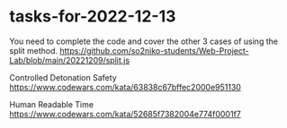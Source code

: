 # tasks-for-2022-12-13

You need to complete the code and cover the other 3 cases of using the split method.
https://github.com/so2niko-students/Web-Project-Lab/blob/main/20221209/split.js

Controlled Detonation Safety
https://www.codewars.com/kata/63838c67bffec2000e951130

Human Readable Time
https://www.codewars.com/kata/52685f7382004e774f0001f7

